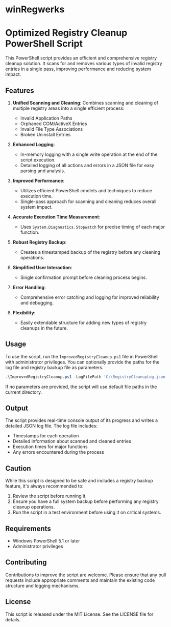 # winRegwerks
# Optimized Registry Cleanup PowerShell Script

This PowerShell script provides an efficient and comprehensive registry cleanup solution. It scans for and removes various types of invalid registry entries in a single pass, improving performance and reducing system impact.

## Features

1. **Unified Scanning and Cleaning**: Combines scanning and cleaning of multiple registry areas into a single efficient process:
   - Invalid Application Paths
   - Orphaned COM/ActiveX Entries
   - Invalid File Type Associations
   - Broken Uninstall Entries

2. **Enhanced Logging**: 
   - In-memory logging with a single write operation at the end of the script execution.
   - Detailed logging of all actions and errors in a JSON file for easy parsing and analysis.

3. **Improved Performance**:
   - Utilizes efficient PowerShell cmdlets and techniques to reduce execution time.
   - Single-pass approach for scanning and cleaning reduces overall system impact.

4. **Accurate Execution Time Measurement**: 
   - Uses `System.Diagnostics.Stopwatch` for precise timing of each major function.

5. **Robust Registry Backup**: 
   - Creates a timestamped backup of the registry before any cleaning operations.

6. **Simplified User Interaction**: 
   - Single confirmation prompt before cleaning process begins.

7. **Error Handling**: 
   - Comprehensive error catching and logging for improved reliability and debugging.

8. **Flexibility**: 
   - Easily extendable structure for adding new types of registry cleanups in the future.

## Usage

To use the script, run the `ImprovedRegistryCleanup.ps1` file in PowerShell with administrator privileges. You can optionally provide the paths for the log file and registry backup file as parameters.

```powershell
.\ImprovedRegistryCleanup.ps1 -LogFilePath 'C:\RegistryCleanupLog.json' -RegistryBackupPath 'C:\RegistryBackup.reg'
```

If no parameters are provided, the script will use default file paths in the current directory.

## Output

The script provides real-time console output of its progress and writes a detailed JSON log file. The log file includes:
- Timestamps for each operation
- Detailed information about scanned and cleaned entries
- Execution times for major functions
- Any errors encountered during the process

## Caution

While this script is designed to be safe and includes a registry backup feature, it's always recommended to:
1. Review the script before running it.
2. Ensure you have a full system backup before performing any registry cleanup operations.
3. Run the script in a test environment before using it on critical systems.

## Requirements

- Windows PowerShell 5.1 or later
- Administrator privileges

## Contributing

Contributions to improve the script are welcome. Please ensure that any pull requests include appropriate comments and maintain the existing code structure and logging mechanisms.

## License

This script is released under the MIT License. See the LICENSE file for details.